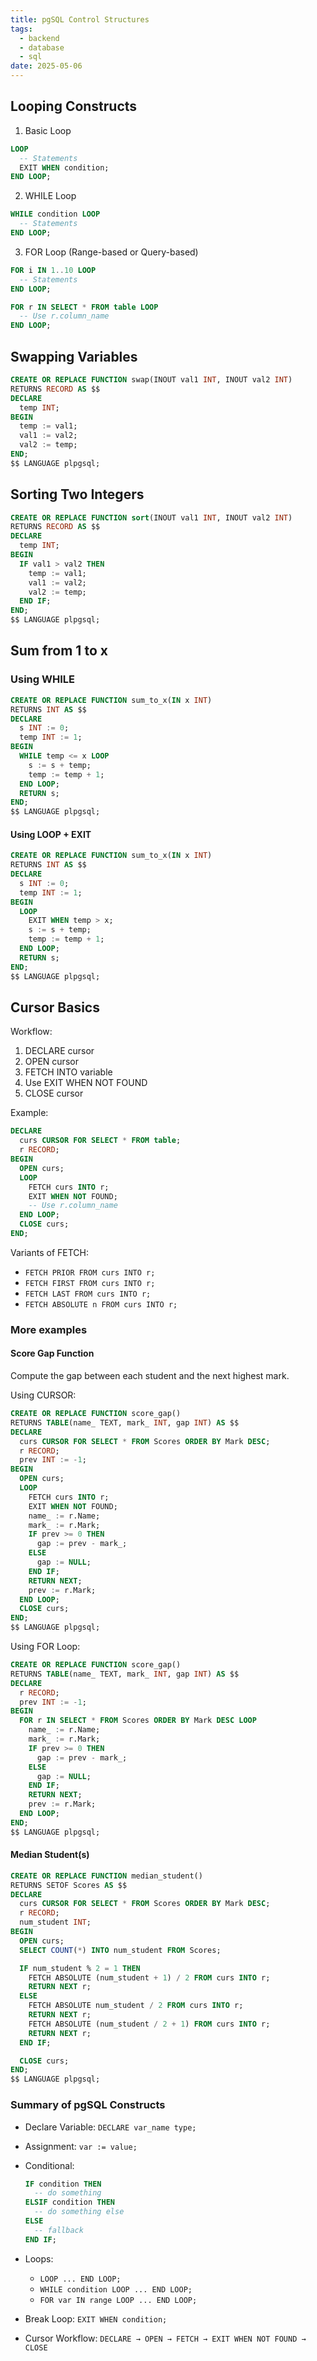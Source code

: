 ```yaml
---
title: pgSQL Control Structures
tags:
  - backend
  - database
  - sql
date: 2025-05-06
---
```



## Looping Constructs
1.	Basic Loop
```sql
LOOP
  -- Statements
  EXIT WHEN condition;
END LOOP;
```



2.	WHILE Loop
```sql
WHILE condition LOOP
  -- Statements
END LOOP;
```



3.	FOR Loop (Range-based or Query-based)
```sql
FOR i IN 1..10 LOOP
  -- Statements
END LOOP;

FOR r IN SELECT * FROM table LOOP
  -- Use r.column_name
END LOOP;
```




## Swapping Variables

```sql
CREATE OR REPLACE FUNCTION swap(INOUT val1 INT, INOUT val2 INT)
RETURNS RECORD AS $$
DECLARE
  temp INT;
BEGIN
  temp := val1;
  val1 := val2;
  val2 := temp;
END;
$$ LANGUAGE plpgsql;
```






## Sorting Two Integers
```sql
CREATE OR REPLACE FUNCTION sort(INOUT val1 INT, INOUT val2 INT)
RETURNS RECORD AS $$
DECLARE
  temp INT;
BEGIN
  IF val1 > val2 THEN
    temp := val1;
    val1 := val2;
    val2 := temp;
  END IF;
END;
$$ LANGUAGE plpgsql;

```





## Sum from 1 to x

### Using WHILE
```sql
CREATE OR REPLACE FUNCTION sum_to_x(IN x INT)
RETURNS INT AS $$
DECLARE
  s INT := 0;
  temp INT := 1;
BEGIN
  WHILE temp <= x LOOP
    s := s + temp;
    temp := temp + 1;
  END LOOP;
  RETURN s;
END;
$$ LANGUAGE plpgsql;
```



#### Using LOOP + EXIT
```sql
CREATE OR REPLACE FUNCTION sum_to_x(IN x INT)
RETURNS INT AS $$
DECLARE
  s INT := 0;
  temp INT := 1;
BEGIN
  LOOP
    EXIT WHEN temp > x;
    s := s + temp;
    temp := temp + 1;
  END LOOP;
  RETURN s;
END;
$$ LANGUAGE plpgsql;
```


## Cursor Basics

Workflow:
1.	DECLARE cursor
2.	OPEN cursor
3.	FETCH INTO variable
4.	Use EXIT WHEN NOT FOUND
5.	CLOSE cursor

Example:
```sql
DECLARE
  curs CURSOR FOR SELECT * FROM table;
  r RECORD;
BEGIN
  OPEN curs;
  LOOP
    FETCH curs INTO r;
    EXIT WHEN NOT FOUND;
    -- Use r.column_name
  END LOOP;
  CLOSE curs;
END;
```


Variants of FETCH:
- `FETCH PRIOR FROM curs INTO r;`
- `FETCH FIRST FROM curs INTO r;`
- `FETCH LAST FROM curs INTO r;`
- `FETCH ABSOLUTE n FROM curs INTO r;`

### More examples

#### Score Gap Function

Compute the gap between each student and the next highest mark.

Using CURSOR:
```sql
CREATE OR REPLACE FUNCTION score_gap()
RETURNS TABLE(name_ TEXT, mark_ INT, gap INT) AS $$
DECLARE
  curs CURSOR FOR SELECT * FROM Scores ORDER BY Mark DESC;
  r RECORD;
  prev INT := -1;
BEGIN
  OPEN curs;
  LOOP
    FETCH curs INTO r;
    EXIT WHEN NOT FOUND;
    name_ := r.Name;
    mark_ := r.Mark;
    IF prev >= 0 THEN
      gap := prev - mark_;
    ELSE
      gap := NULL;
    END IF;
    RETURN NEXT;
    prev := r.Mark;
  END LOOP;
  CLOSE curs;
END;
$$ LANGUAGE plpgsql;
```


Using FOR Loop:
```sql
CREATE OR REPLACE FUNCTION score_gap()
RETURNS TABLE(name_ TEXT, mark_ INT, gap INT) AS $$
DECLARE
  r RECORD;
  prev INT := -1;
BEGIN
  FOR r IN SELECT * FROM Scores ORDER BY Mark DESC LOOP
    name_ := r.Name;
    mark_ := r.Mark;
    IF prev >= 0 THEN
      gap := prev - mark_;
    ELSE
      gap := NULL;
    END IF;
    RETURN NEXT;
    prev := r.Mark;
  END LOOP;
END;
$$ LANGUAGE plpgsql;

```


#### Median Student(s)

```sql
CREATE OR REPLACE FUNCTION median_student()
RETURNS SETOF Scores AS $$
DECLARE
  curs CURSOR FOR SELECT * FROM Scores ORDER BY Mark DESC;
  r RECORD;
  num_student INT;
BEGIN
  OPEN curs;
  SELECT COUNT(*) INTO num_student FROM Scores;

  IF num_student % 2 = 1 THEN
    FETCH ABSOLUTE (num_student + 1) / 2 FROM curs INTO r;
    RETURN NEXT r;
  ELSE
    FETCH ABSOLUTE num_student / 2 FROM curs INTO r;
    RETURN NEXT r;
    FETCH ABSOLUTE (num_student / 2 + 1) FROM curs INTO r;
    RETURN NEXT r;
  END IF;

  CLOSE curs;
END;
$$ LANGUAGE plpgsql;
```


### Summary of pgSQL Constructs
- Declare Variable: `DECLARE var_name type;`
- Assignment: `var := value;`
- Conditional:
	```sql
	IF condition THEN
	  -- do something
	ELSIF condition THEN
	  -- do something else
	ELSE
	  -- fallback
	END IF;
	```


 - Loops:
	- `LOOP ... END LOOP;`
	- `WHILE condition LOOP ... END LOOP;`
	- `FOR var IN range LOOP ... END LOOP;`
- Break Loop: `EXIT WHEN condition;`
- Cursor Workflow: `DECLARE → OPEN → FETCH → EXIT WHEN NOT FOUND → CLOSE`
